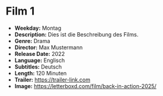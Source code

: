 # Film 1
- **Weekday:** Montag
- **Description:** Dies ist die Beschreibung des Films.
- **Genre:** Drama
- **Director:** Max Mustermann
- **Release Date:** 2022
- **Language:** Englisch
- **Subtitles:** Deutsch
- **Length:** 120 Minuten
- **Trailer:** https://trailer-link.com
- **Image:** https://letterboxd.com/film/back-in-action-2025/
